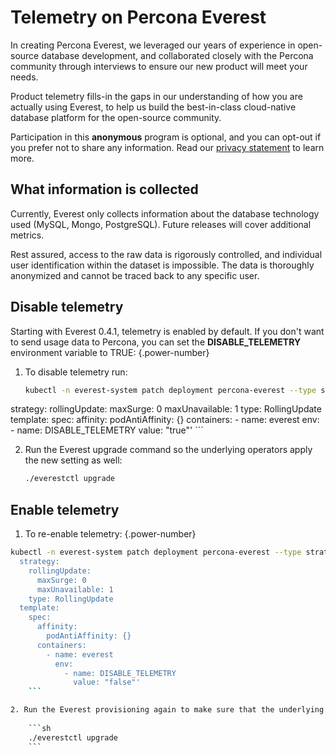 # Telemetry on Percona Everest

In creating Percona Everest, we leveraged our years of experience in open-source database development, and collaborated closely with the Percona community through interviews to ensure our new product will meet your needs.

Product telemetry fills-in the gaps in our understanding of how you are actually using Everest, to help us build the best-in-class cloud-native database platform for the open-source community.

Participation in this **anonymous** program is optional, and you can opt-out if you prefer not to share any information. Read our [privacy statement](https://www.percona.com/privacy-policy#h.e34c40q8sb1a) to learn more.

## What information is collected

Currently, Everest only collects information about the database technology used (MySQL, Mongo, PostgreSQL). Future releases will cover additional metrics.

Rest assured, access to the raw data is rigorously controlled, and individual user identification within the dataset is impossible. The data is thoroughly anonymized and cannot be traced back to any specific user.

## Disable telemetry

Starting with Everest 0.4.1, telemetry is enabled by default. If you don't want to send usage data to Percona, you can set the **DISABLE_TELEMETRY** environment variable to TRUE:
{.power-number}

1. To disable telemetry run:

    ```sh
    kubectl -n everest-system patch deployment percona-everest --type strategic -p 'spec:
  strategy:
    rollingUpdate:
      maxSurge: 0
      maxUnavailable: 1
    type: RollingUpdate
  template:
    spec:
      affinity:
        podAntiAffinity: {}
      containers:
        - name: everest
          env:
            - name: DISABLE_TELEMETRY
              value: "true"'
        ```

2. Run the Everest upgrade command so the underlying operators apply the new setting as well:
   
    ```sh
    ./everestctl upgrade
    ```

## Enable telemetry

1. To re-enable telemetry:
{.power-number}

```sh
kubectl -n everest-system patch deployment percona-everest --type strategic -p 'spec:
  strategy:
    rollingUpdate:
      maxSurge: 0
      maxUnavailable: 1
    type: RollingUpdate
  template:
    spec:
      affinity:
        podAntiAffinity: {}
      containers:
        - name: everest
          env:
            - name: DISABLE_TELEMETRY
              value: "false"'
    ```

2. Run the Everest provisioning again to make sure that the underlying operators apply the new setting as well:
    
    ```sh
    ./everestctl upgrade
    ```
